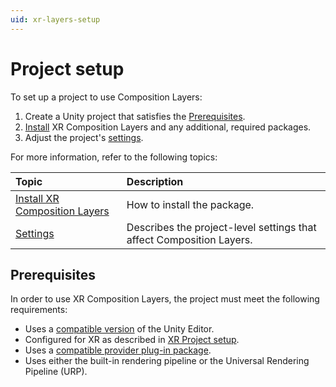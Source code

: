 ```yaml
---
uid: xr-layers-setup
---
```


# Project setup

To set up a project to use Composition Layers:

1. Create a Unity project that satisfies the [Prerequisites](#prerequisites).
2. [Install](xref:xr-layers-install) XR Composition Layers and any additional, required packages.
3. Adjust the project's [settings](xref:xr-layers-settings).

For more information, refer to the following topics:

| Topic | Description |
| :---- | :---------- |
| [Install XR Composition Layers](xref:xr-layers-install) | How to install the package. |
| [Settings](xref:xr-layers-settings) | Describes the project-level settings that affect Composition Layers. |

## Prerequisites

In order to use XR Composition Layers, the project must meet the following requirements:

* Uses a [compatible version](xref:xr-layers-install#editor-compatibility) of the Unity Editor.
* Configured for XR as described in [XR Project setup](xref:configuring-project-for-xr).
* Uses a [compatible provider plug-in package](xref:xr-layers-install#required-packages).
* Uses either the built-in rendering pipeline or the Universal Rendering Pipeline (URP).
